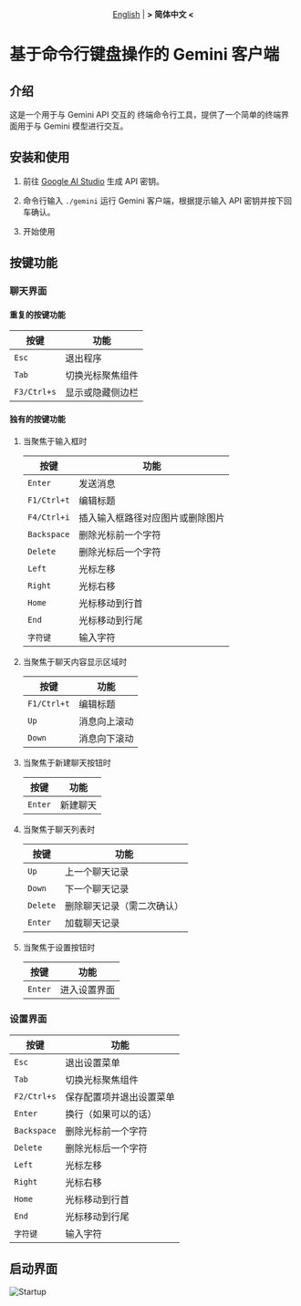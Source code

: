 <div align="center">

[English](README.md) | **&gt; 简体中文 &lt;**

</div>

# 基于命令行键盘操作的 Gemini 客户端

## 介绍

这是一个用于与 Gemini API 交互的 终端命令行工具，提供了一个简单的终端界面用于与 Gemini 模型进行交互。

## 安装和使用

1. 前往 [Google AI Studio](https://aistudio.google.com/app/apikey) 生成 API 密钥。

2. 命令行输入 `./gemini` 运行 Gemini 客户端，根据提示输入 API 密钥并按下回车确认。

3. 开始使用

## 按键功能

### 聊天界面

#### 重复的按键功能

| 按键 | 功能 |
| --- | --- |
| `Esc` | 退出程序 |
| `Tab` | 切换光标聚焦组件 |
| `F3/Ctrl+s` | 显示或隐藏侧边栏 |

#### 独有的按键功能

1. 当聚焦于输入框时

    | 按键 | 功能 |
    | --- | --- |
    | `Enter` | 发送消息 |
    | `F1/Ctrl+t` | 编辑标题 |
    | `F4/Ctrl+i` | 插入输入框路径对应图片或删除图片 |
    | `Backspace` | 删除光标前一个字符 |
    | `Delete` | 删除光标后一个字符 |
    | `Left` | 光标左移 |
    | `Right` | 光标右移 |
    | `Home` | 光标移动到行首 |
    | `End` | 光标移动到行尾 |
    | `字符键` | 输入字符 |

2. 当聚焦于聊天内容显示区域时

    | 按键 | 功能 |
    | --- | --- |
    | `F1/Ctrl+t` | 编辑标题 |
    | `Up` | 消息向上滚动 |
    | `Down` | 消息向下滚动 |

3. 当聚焦于新建聊天按钮时

    | 按键 | 功能 |
    | --- | --- |
    | `Enter` | 新建聊天 |

4. 当聚焦于聊天列表时

    | 按键 | 功能 |
    | --- | --- |
    | `Up` | 上一个聊天记录 |
    | `Down` | 下一个聊天记录 |
    | `Delete` | 删除聊天记录（需二次确认） |
    | `Enter` | 加载聊天记录 |

5. 当聚焦于设置按钮时

    | 按键 | 功能 |
    | --- | --- |
    | `Enter` | 进入设置界面 |

### 设置界面

| 按键 | 功能 |
| --- | --- |
| `Esc` | 退出设置菜单 |
| `Tab` | 切换光标聚焦组件 |
| `F2/Ctrl+s` | 保存配置项并退出设置菜单 |
| `Enter` | 换行（如果可以的话） |
| `Backspace` | 删除光标前一个字符 |
| `Delete` | 删除光标后一个字符 |
| `Left` | 光标左移 |
| `Right` | 光标右移 |
| `Home` | 光标移动到行首 |
| `End` | 光标移动到行尾 |
| `字符键` | 输入字符 |

## 启动界面

![Startup](https://github.com/reine-ishyanami/gemini-tui/blob/main/picture/startup.png)
